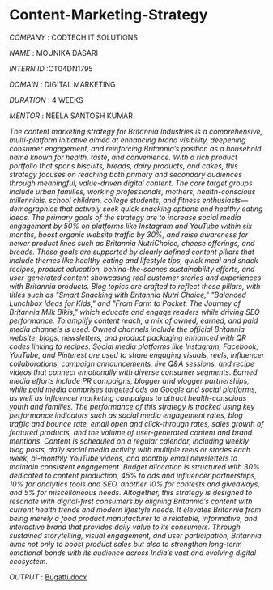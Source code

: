# Content-Marketing-Strategy

*COMPANY* : CODTECH IT SOLUTIONS

*NAME* : MOUNIKA DASARI

*INTERN ID* :CT04DN1795

*DOMAIN* : DIGITAL MARKETING

*DURATION* : 4 WEEKS

*MENTOR* : NEELA SANTOSH KUMAR

*The content marketing strategy for Britannia Industries is a comprehensive, multi-platform initiative aimed at enhancing brand visibility, deepening consumer engagement, and reinforcing Britannia’s position as a household name known for health, taste, and convenience. With a rich product portfolio that spans biscuits, breads, dairy products, and cakes, this strategy focuses on reaching both primary and secondary audiences through meaningful, value-driven digital content. The core target groups include urban families, working professionals, mothers, health-conscious millennials, school children, college students, and fitness enthusiasts—demographics that actively seek quick snacking options and healthy eating ideas. The primary goals of the strategy are to increase social media engagement by 50% on platforms like Instagram and YouTube within six months, boost organic website traffic by 30%, and raise awareness for newer product lines such as Britannia NutriChoice, cheese offerings, and breads. These goals are supported by clearly defined content pillars that include themes like healthy eating and lifestyle tips, quick meal and snack recipes, product education, behind-the-scenes sustainability efforts, and user-generated content showcasing real customer stories and experiences with Britannia products. Blog topics are crafted to reflect these pillars, with titles such as "Smart Snacking with Britannia Nutri Choice," "Balanced Lunchbox Ideas for Kids," and "From Farm to Packet: The Journey of Britannia Milk Bikis," which educate and engage readers while driving SEO performance. To amplify content reach, a mix of owned, earned, and paid media channels is used. Owned channels include the official Britannia website, blogs, newsletters, and product packaging enhanced with QR codes linking to recipes. Social media platforms like Instagram, Facebook, YouTube, and Pinterest are used to share engaging visuals, reels, influencer collaborations, campaign announcements, live Q&A sessions, and recipe videos that connect emotionally with diverse consumer segments. Earned media efforts include PR campaigns, blogger and vlogger partnerships, while paid media comprises targeted ads on Google and social platforms, as well as influencer marketing campaigns to attract health-conscious youth and families. The performance of this strategy is tracked using key performance indicators such as social media engagement rates, blog traffic and bounce rate, email open and click-through rates, sales growth of featured products, and the volume of user-generated content and brand mentions. Content is scheduled on a regular calendar, including weekly blog posts, daily social media activity with multiple reels or stories each week, bi-monthly YouTube videos, and monthly email newsletters to maintain consistent engagement. Budget allocation is structured with 30% dedicated to content production, 45% to ads and influencer partnerships, 10% for analytics tools and SEO, another 10% for contests and giveaways, and 5% for miscellaneous needs. Altogether, this strategy is designed to resonate with digital-first consumers by aligning Britannia’s content with current health trends and modern lifestyle needs. It elevates Britannia from being merely a food product manufacturer to a relatable, informative, and interactive brand that provides daily value to its consumers. Through sustained storytelling, visual engagement, and user participation, Britannia aims not only to boost product sales but also to strengthen long-term emotional bonds with its audience across India’s vast and evolving digital ecosystem.*

*OUTPUT* : [Bugatti.docx](https://github.com/user-attachments/files/20735573/Bugatti.docx)

